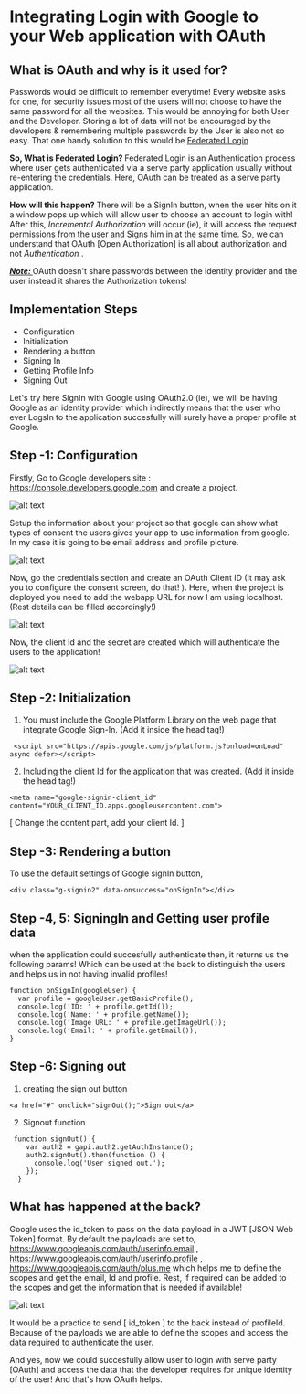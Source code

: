 # Integrating Login with Google to your Web application with OAuth

## What is OAuth and why is it used for?

Passwords would be difficult to remember everytime! Every website asks for one, for security issues most of the users will not choose to have the same password for all the websites. This would be annoying for both User and the Developer. Storing a lot of data will not be encouraged by the developers & remembering multiple passwords by the User is also not so easy. That one handy solution to this would be <u> Federated Login </u>

<b> So, What is Federated Login? </b>
Federated Login is an Authentication process where user gets authenticated via a serve party application usually without re-entering the credentials. Here, OAuth can be treated as a serve party application.

<b> How will this happen? </b>
There will be a SignIn button, when the user hits on it a window pops up which will allow user to choose an account to login with! After this, 
<i> Incremental Authorization </i> will occur (ie), it will access the request permissions from the user and Signs him in at the same time. So, we can understand that OAuth [Open Authorization] is all about authorization and not <i> Authentication </i>.

<b><u><i> Note: </i></u></b> OAuth doesn't share passwords between the identity provider and the user instead it shares the Authorization tokens!

## Implementation Steps 

* Configuration
* Initialization
* Rendering a button
* Signing In
* Getting Profile Info
* Signing Out

Let's try here SignIn with Google using OAuth2.0 (ie), we will be having Google as an identity provider which indirectly means that the user who ever LogsIn to the application succesfully will surely have a proper profile at Google. 

## Step -1: Configuration

Firstly, Go to Google developers site : https://console.developers.google.com and create a project.

![alt text](https://github.com/rishitha24/Web/blob/main/OAuth/images/1.jpeg)

Setup the information about your project so that google can show what types of consent the users gives your app to use information from google. In my case it is going to be email address and profile picture.

![alt text](https://github.com/rishitha24/Web/blob/main/OAuth/images/2.jpeg)

Now, go the credentials section and create an OAuth Client ID (It may ask you to configure the consent screen, do that! ).
Here, when the project is deployed you need to add the webapp URL for now I am using localhost. (Rest details can be filled accordingly!)

![alt text](https://github.com/rishitha24/Web/blob/main/OAuth/images/3.jpeg)

Now, the client Id and the secret are created which will authenticate the users to the application!

![alt text](https://github.com/rishitha24/Web/blob/main/OAuth/images/4.jpeg)

## Step -2: Initialization

1. You must include the Google Platform Library on the web page that integrate Google Sign-In. (Add it inside the head tag!)

```
 <script src="https://apis.google.com/js/platform.js?onload=onLoad" async defer></script>
 ```
2. Including the client Id for the application that was created. (Add it inside the head tag!)

```
<meta name="google-signin-client_id" content="YOUR_CLIENT_ID.apps.googleusercontent.com"> 
```

[ Change the content part, add your client Id. ]

## Step -3: Rendering a button

To use the default settings of Google signIn button,

```
<div class="g-signin2" data-onsuccess="onSignIn"></div>
```

## Step -4, 5: SigningIn and Getting user profile data

when the application could succesfully authenticate then, it returns us the following params! Which can be used at the back to distinguish the users and helps us in not having invalid profiles!

```
function onSignIn(googleUser) {
  var profile = googleUser.getBasicProfile();
  console.log('ID: ' + profile.getId()); 
  console.log('Name: ' + profile.getName());
  console.log('Image URL: ' + profile.getImageUrl());
  console.log('Email: ' + profile.getEmail()); 
}
```

## Step -6: Signing out

1. creating the sign out button

```
<a href="#" onclick="signOut();">Sign out</a>
```

2. Signout function
```
 function signOut() {
    var auth2 = gapi.auth2.getAuthInstance();
    auth2.signOut().then(function () {
      console.log('User signed out.');
    });
  }
```

## What has happened at the back?

Google uses the id_token to pass on the data payload in a JWT [JSON Web Token] format. By default the payloads are set to, https://www.googleapis.com/auth/userinfo.email , https://www.googleapis.com/auth/userinfo.profile , https://www.googleapis.com/auth/plus.me which helps me to define the scopes and get the email, Id and profile. Rest, if required can be added to the scopes and get the information that is needed if available!

![alt text](https://github.com/rishitha24/Web/blob/main/OAuth/images/5.jpeg)

It would be a practice to send [ id_token ] to the back instead of profileId. Because of the payloads we are able to define the scopes and access the data required to authenticate the user.

And yes, now we could succesfully allow user to login with serve party [OAuth] and access the data that the developer requires for unique identity of the user! And that's how OAuth helps.